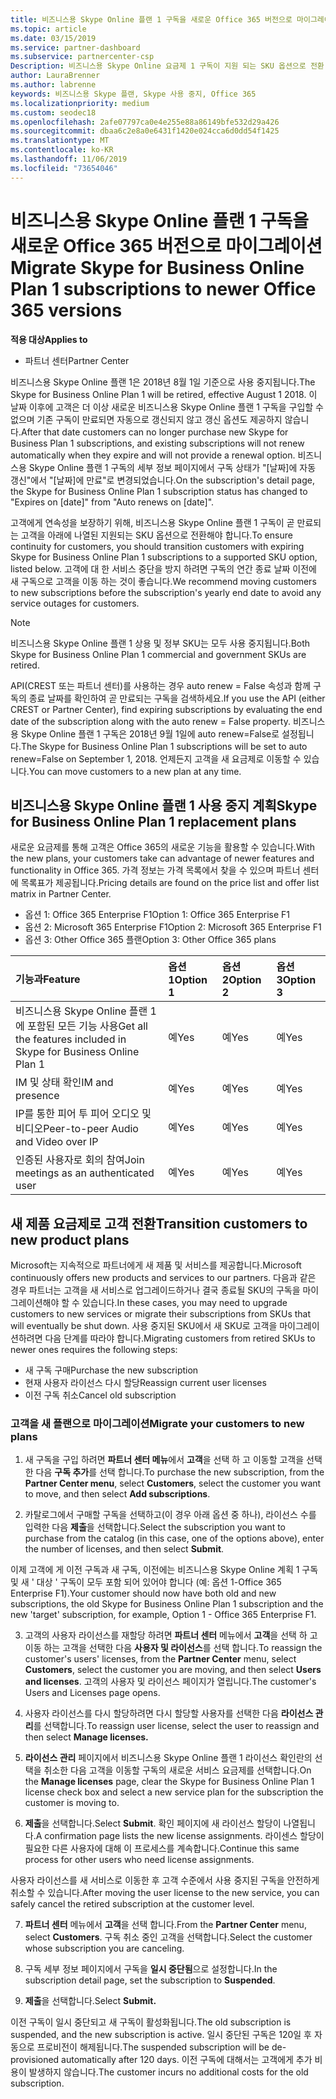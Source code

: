 ```yaml
---
title: 비즈니스용 Skype Online 플랜 1 구독을 새로운 Office 365 버전으로 마이그레이션 | 파트너 센터
ms.topic: article
ms.date: 03/15/2019
ms.service: partner-dashboard
ms.subservice: partnercenter-csp
Description: 비즈니스용 Skype Online 요금제 1 구독이 지원 되는 SKU 옵션으로 전환 되는 고객을 전환 합니다. 구독의 매년 종료 날짜 전에 새 구독으로 고객을 이동 하는 것이 좋습니다.
author: LauraBrenner
ms.author: labrenne
keywords: 비즈니스용 Skype 플랜, Skype 사용 중지, Office 365
ms.localizationpriority: medium
ms.custom: seodec18
ms.openlocfilehash: 2afe07797ca0e4e255e88a86149bfe532d29a426
ms.sourcegitcommit: dbaa6c2e8a0e6431f1420e024cca6d0dd54f1425
ms.translationtype: MT
ms.contentlocale: ko-KR
ms.lasthandoff: 11/06/2019
ms.locfileid: "73654046"
---
```

# <a name="migrate-skype-for-business-online-plan-1-subscriptions-to-newer-office-365-versions"></a><span data-ttu-id="28f06-105">비즈니스용 Skype Online 플랜 1 구독을 새로운 Office 365 버전으로 마이그레이션</span><span class="sxs-lookup"><span data-stu-id="28f06-105">Migrate Skype for Business Online Plan 1 subscriptions to newer Office 365 versions</span></span>

<span data-ttu-id="28f06-106">**적용 대상**</span><span class="sxs-lookup"><span data-stu-id="28f06-106">**Applies to**</span></span>

- <span data-ttu-id="28f06-107">파트너 센터</span><span class="sxs-lookup"><span data-stu-id="28f06-107">Partner Center</span></span>

<span data-ttu-id="28f06-108">비즈니스용 Skype Online 플랜 1은 2018년 8월 1일 기준으로 사용 중지됩니다.</span><span class="sxs-lookup"><span data-stu-id="28f06-108">The Skype for Business Online Plan 1 will be retired, effective August 1 2018.</span></span> <span data-ttu-id="28f06-109">이 날짜 이후에 고객은 더 이상 새로운 비즈니스용 Skype Online 플랜 1 구독을 구입할 수 없으며 기존 구독이 만료되면 자동으로 갱신되지 않고 갱신 옵션도 제공하지 않습니다.</span><span class="sxs-lookup"><span data-stu-id="28f06-109">After that date customers can no longer purchase new Skype for Business Plan 1 subscriptions, and existing subscriptions will not renew automatically when they expire and will not provide a renewal option.</span></span> <span data-ttu-id="28f06-110">비즈니스용 Skype Online 플랜 1 구독의 세부 정보 페이지에서 구독 상태가 "[날짜]에 자동 갱신"에서 "[날짜]에 만료"로 변경되었습니다.</span><span class="sxs-lookup"><span data-stu-id="28f06-110">On the subscription's detail page, the Skype for Business Online Plan 1 subscription status has changed to "Expires on [date]" from "Auto renews on [date]".</span></span>  

<span data-ttu-id="28f06-111">고객에게 연속성을 보장하기 위해, 비즈니스용 Skype Online 플랜 1 구독이 곧 만료되는 고객을 아래에 나열된 지원되는 SKU 옵션으로 전환해야 합니다.</span><span class="sxs-lookup"><span data-stu-id="28f06-111">To ensure continuity for customers, you should transition customers with expiring Skype for Business Online Plan 1 subscriptions to a supported SKU option, listed below.</span></span> <span data-ttu-id="28f06-112">고객에 대 한 서비스 중단을 방지 하려면 구독의 연간 종료 날짜 이전에 새 구독으로 고객을 이동 하는 것이 좋습니다.</span><span class="sxs-lookup"><span data-stu-id="28f06-112">We recommend moving customers to new subscriptions before the subscription's yearly end date to avoid any service outages for customers.</span></span> 

>[!NOTE]
><span data-ttu-id="28f06-113">비즈니스용 Skype Online 플랜 1 상용 및 정부 SKU는 모두 사용 중지됩니다.</span><span class="sxs-lookup"><span data-stu-id="28f06-113">Both Skype for Business Online Plan 1 commercial and government SKUs are retired.</span></span>

<span data-ttu-id="28f06-114">API(CREST 또는 파트너 센터)를 사용하는 경우 auto renew = False 속성과 함께 구독의 종료 날짜를 확인하여 곧 만료되는 구독을 검색하세요.</span><span class="sxs-lookup"><span data-stu-id="28f06-114">If you use the API (either CREST or Partner Center), find expiring subscriptions by evaluating the end date of the subscription along with the auto renew = False property.</span></span> <span data-ttu-id="28f06-115">비즈니스용 Skype Online 플랜 1 구독은 2018년 9월 1일에 auto renew=False로 설정됩니다.</span><span class="sxs-lookup"><span data-stu-id="28f06-115">The Skype for Business Online Plan 1 subscriptions will be set to auto renew=False on September 1, 2018.</span></span> <span data-ttu-id="28f06-116">언제든지 고객을 새 요금제로 이동할 수 있습니다.</span><span class="sxs-lookup"><span data-stu-id="28f06-116">You can move customers to a new plan at any time.</span></span> 

## <a name="skype-for-business-online-plan-1-replacement-plans"></a><span data-ttu-id="28f06-117">비즈니스용 Skype Online 플랜 1 사용 중지 계획</span><span class="sxs-lookup"><span data-stu-id="28f06-117">Skype for Business Online Plan 1 replacement plans</span></span>

<span data-ttu-id="28f06-118">새로운 요금제를 통해 고객은 Office 365의 새로운 기능을 활용할 수 있습니다.</span><span class="sxs-lookup"><span data-stu-id="28f06-118">With the new plans, your customers take can advantage of newer features and functionality in Office 365.</span></span> <span data-ttu-id="28f06-119">가격 정보는 가격 목록에서 찾을 수 있으며 파트너 센터에 목록표가 제공됩니다.</span><span class="sxs-lookup"><span data-stu-id="28f06-119">Pricing details are found on the price list and offer list matrix in Partner Center.</span></span> 

- <span data-ttu-id="28f06-120">옵션 1: Office 365 Enterprise F1</span><span class="sxs-lookup"><span data-stu-id="28f06-120">Option 1: Office 365 Enterprise F1</span></span>
- <span data-ttu-id="28f06-121">옵션 2: Microsoft 365 Enterprise F1</span><span class="sxs-lookup"><span data-stu-id="28f06-121">Option 2: Microsoft 365 Enterprise F1</span></span>
- <span data-ttu-id="28f06-122">옵션 3: Other Office 365 플랜</span><span class="sxs-lookup"><span data-stu-id="28f06-122">Option 3: Other Office 365 plans</span></span>

|<span data-ttu-id="28f06-123">**기능과**</span><span class="sxs-lookup"><span data-stu-id="28f06-123">**Feature**</span></span>    |<span data-ttu-id="28f06-124">**옵션 1**</span><span class="sxs-lookup"><span data-stu-id="28f06-124">**Option 1**</span></span>   |<span data-ttu-id="28f06-125">**옵션 2**</span><span class="sxs-lookup"><span data-stu-id="28f06-125">**Option 2**</span></span>   |<span data-ttu-id="28f06-126">**옵션 3**</span><span class="sxs-lookup"><span data-stu-id="28f06-126">**Option 3**</span></span>   |
|:-----------------|:-----------------|:-------------|:------------|
|<span data-ttu-id="28f06-127">비즈니스용 Skype Online 플랜 1에 포함된 모든 기능 사용</span><span class="sxs-lookup"><span data-stu-id="28f06-127">Get all the features included in Skype for Business Online Plan 1</span></span>|<span data-ttu-id="28f06-128">예</span><span class="sxs-lookup"><span data-stu-id="28f06-128">Yes</span></span>   |<span data-ttu-id="28f06-129">예</span><span class="sxs-lookup"><span data-stu-id="28f06-129">Yes</span></span>   |<span data-ttu-id="28f06-130">예</span><span class="sxs-lookup"><span data-stu-id="28f06-130">Yes</span></span>   |
|<span data-ttu-id="28f06-131">IM 및 상태 확인</span><span class="sxs-lookup"><span data-stu-id="28f06-131">IM and presence</span></span> |<span data-ttu-id="28f06-132">예</span><span class="sxs-lookup"><span data-stu-id="28f06-132">Yes</span></span>   |<span data-ttu-id="28f06-133">예</span><span class="sxs-lookup"><span data-stu-id="28f06-133">Yes</span></span>   |<span data-ttu-id="28f06-134">예</span><span class="sxs-lookup"><span data-stu-id="28f06-134">Yes</span></span>   |
|<span data-ttu-id="28f06-135">IP를 통한 피어 투 피어 오디오 및 비디오</span><span class="sxs-lookup"><span data-stu-id="28f06-135">Peer-to-peer Audio and Video over IP</span></span>|<span data-ttu-id="28f06-136">예</span><span class="sxs-lookup"><span data-stu-id="28f06-136">Yes</span></span>   |<span data-ttu-id="28f06-137">예</span><span class="sxs-lookup"><span data-stu-id="28f06-137">Yes</span></span>   |<span data-ttu-id="28f06-138">예</span><span class="sxs-lookup"><span data-stu-id="28f06-138">Yes</span></span>   
|<span data-ttu-id="28f06-139">인증된 사용자로 회의 참여</span><span class="sxs-lookup"><span data-stu-id="28f06-139">Join meetings as an authenticated user</span></span>| <span data-ttu-id="28f06-140">예</span><span class="sxs-lookup"><span data-stu-id="28f06-140">Yes</span></span>   |<span data-ttu-id="28f06-141">예</span><span class="sxs-lookup"><span data-stu-id="28f06-141">Yes</span></span>   |<span data-ttu-id="28f06-142">예</span><span class="sxs-lookup"><span data-stu-id="28f06-142">Yes</span></span>   |

## <a name="transition-customers-to-new-product-plans"></a><span data-ttu-id="28f06-143">새 제품 요금제로 고객 전환</span><span class="sxs-lookup"><span data-stu-id="28f06-143">Transition customers to new product plans</span></span>

<span data-ttu-id="28f06-144">Microsoft는 지속적으로 파트너에게 새 제품 및 서비스를 제공합니다.</span><span class="sxs-lookup"><span data-stu-id="28f06-144">Microsoft continuously offers new products and services to our partners.</span></span> <span data-ttu-id="28f06-145">다음과 같은 경우 파트너는 고객을 새 서비스로 업그레이드하거나 결국 종료될 SKU의 구독을 마이그레이션해야 할 수 있습니다.</span><span class="sxs-lookup"><span data-stu-id="28f06-145">In these cases, you may need to upgrade customers to new services or migrate their subscriptions from SKUs that will eventually be shut down.</span></span> <span data-ttu-id="28f06-146">사용 중지된 SKU에서 새 SKU로 고객을 마이그레이션하려면 다음 단계를 따라야 합니다.</span><span class="sxs-lookup"><span data-stu-id="28f06-146">Migrating customers from retired SKUs to newer ones requires the following steps:</span></span>

- <span data-ttu-id="28f06-147">새 구독 구매</span><span class="sxs-lookup"><span data-stu-id="28f06-147">Purchase the new subscription</span></span>
- <span data-ttu-id="28f06-148">현재 사용자 라이선스 다시 할당</span><span class="sxs-lookup"><span data-stu-id="28f06-148">Reassign current user licenses</span></span>
- <span data-ttu-id="28f06-149">이전 구독 취소</span><span class="sxs-lookup"><span data-stu-id="28f06-149">Cancel old subscription</span></span>

### <a name="migrate-your-customers-to-new-plans"></a><span data-ttu-id="28f06-150">고객을 새 플랜으로 마이그레이션</span><span class="sxs-lookup"><span data-stu-id="28f06-150">Migrate your customers to new plans</span></span>

1. <span data-ttu-id="28f06-151">새 구독을 구입 하려면 **파트너 센터 메뉴**에서 **고객**을 선택 하 고 이동할 고객을 선택한 다음 **구독 추가**를 선택 합니다.</span><span class="sxs-lookup"><span data-stu-id="28f06-151">To purchase the new subscription, from the **Partner Center menu**, select **Customers**, select the customer you want to move, and then select **Add subscriptions**.</span></span>

2. <span data-ttu-id="28f06-152">카탈로그에서 구매할 구독을 선택하고(이 경우 아래 옵션 중 하나), 라이선스 수를 입력한 다음 **제출**을 선택합니다.</span><span class="sxs-lookup"><span data-stu-id="28f06-152">Select the subscription you want to purchase from the catalog (in this case, one of the options above), enter the number of licenses, and then select **Submit**.</span></span> 

<span data-ttu-id="28f06-153">이제 고객에 게 이전 구독과 새 구독, 이전에는 비즈니스용 Skype Online 계획 1 구독 및 새 ' 대상 ' 구독이 모두 포함 되어 있어야 합니다 (예: 옵션 1-Office 365 Enterprise F1).</span><span class="sxs-lookup"><span data-stu-id="28f06-153">Your customer should now have both old and new subscriptions, the old Skype for Business Online Plan 1  subscription and the new 'target' subscription, for example, Option 1 - Office 365 Enterprise F1.</span></span>

3. <span data-ttu-id="28f06-154">고객의 사용자 라이선스를 재할당 하려면 **파트너 센터** 메뉴에서 **고객**을 선택 하 고 이동 하는 고객을 선택한 다음 **사용자 및 라이선스**를 선택 합니다.</span><span class="sxs-lookup"><span data-stu-id="28f06-154">To reassign the customer's users' licenses, from the **Partner Center** menu, select **Customers**, select the customer you are moving, and then select **Users and licenses**.</span></span> <span data-ttu-id="28f06-155">고객의 사용자 및 라이선스 페이지가 열립니다.</span><span class="sxs-lookup"><span data-stu-id="28f06-155">The customer's Users and Licenses page opens.</span></span>

4. <span data-ttu-id="28f06-156">사용자 라이선스를 다시 할당하려면 다시 할당할 사용자를 선택한 다음 **라이선스 관리**를 선택합니다.</span><span class="sxs-lookup"><span data-stu-id="28f06-156">To reassign user license, select the user to reassign and then select **Manage licenses.**</span></span>

5. <span data-ttu-id="28f06-157">**라이선스 관리** 페이지에서 비즈니스용 Skype Online 플랜 1 라이선스 확인란의 선택을 취소한 다음 고객을 이동할 구독의 새로운 서비스 요금제를 선택합니다.</span><span class="sxs-lookup"><span data-stu-id="28f06-157">On the **Manage licenses** page, clear the Skype for Business Online Plan 1 license check box and select a new service plan for the subscription the customer is moving to.</span></span>

6. <span data-ttu-id="28f06-158">**제출**을 선택합니다.</span><span class="sxs-lookup"><span data-stu-id="28f06-158">Select **Submit**.</span></span> <span data-ttu-id="28f06-159">확인 페이지에 새 라이선스 할당이 나열됩니다.</span><span class="sxs-lookup"><span data-stu-id="28f06-159">A confirmation page lists the new license assignments.</span></span> <span data-ttu-id="28f06-160">라이센스 할당이 필요한 다른 사용자에 대해 이 프로세스를 계속합니다.</span><span class="sxs-lookup"><span data-stu-id="28f06-160">Continue this same process for other users who need license assignments.</span></span>

<span data-ttu-id="28f06-161">사용자 라이선스를 새 서비스로 이동한 후 고객 수준에서 사용 중지된 구독을 안전하게 취소할 수 있습니다.</span><span class="sxs-lookup"><span data-stu-id="28f06-161">After moving the user license to the new service, you can safely cancel the retired subscription at the customer level.</span></span>

7. <span data-ttu-id="28f06-162">**파트너 센터** 메뉴에서 **고객**을 선택 합니다.</span><span class="sxs-lookup"><span data-stu-id="28f06-162">From the **Partner Center** menu, select **Customers**.</span></span> <span data-ttu-id="28f06-163">구독 취소 중인 고객을 선택합니다.</span><span class="sxs-lookup"><span data-stu-id="28f06-163">Select the customer whose subscription you are canceling.</span></span>

8. <span data-ttu-id="28f06-164">구독 세부 정보 페이지에서 구독을 **일시 중단됨**으로 설정합니다.</span><span class="sxs-lookup"><span data-stu-id="28f06-164">In the subscription detail page, set the subscription to **Suspended**.</span></span>

9. <span data-ttu-id="28f06-165">**제출**을 선택합니다.</span><span class="sxs-lookup"><span data-stu-id="28f06-165">Select **Submit.**</span></span>

<span data-ttu-id="28f06-166">이전 구독이 일시 중단되고 새 구독이 활성화됩니다.</span><span class="sxs-lookup"><span data-stu-id="28f06-166">The old subscription is suspended, and the new subscription is active.</span></span> <span data-ttu-id="28f06-167">일시 중단된 구독은 120일 후 자동으로 프로비전이 해제됩니다.</span><span class="sxs-lookup"><span data-stu-id="28f06-167">The suspended subscription will be de-provisioned automatically after 120 days.</span></span> <span data-ttu-id="28f06-168">이전 구독에 대해서는 고객에게 추가 비용이 발생하지 않습니다.</span><span class="sxs-lookup"><span data-stu-id="28f06-168">The customer incurs no additional costs for the old subscription.</span></span>

